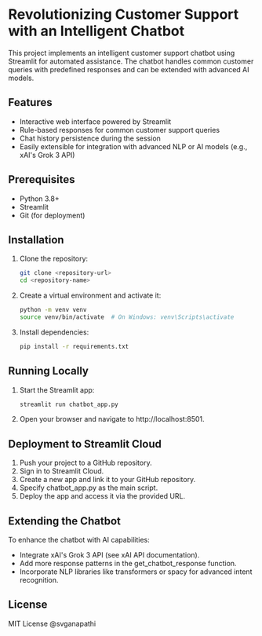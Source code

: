 # Revolutionizing Customer Support with an Intelligent Chatbot

This project implements an intelligent customer support chatbot using Streamlit for automated assistance. The chatbot handles common customer queries with predefined responses and can be extended with advanced AI models.

## Features

- Interactive web interface powered by Streamlit
- Rule-based responses for common customer support queries
- Chat history persistence during the session
- Easily extensible for integration with advanced NLP or AI models (e.g., xAI's Grok 3 API)

## Prerequisites

- Python 3.8+
- Streamlit
- Git (for deployment)

## Installation

1. Clone the repository:

   ```bash
   git clone <repository-url>
   cd <repository-name>
   ```

2. Create a virtual environment and activate it:

   ```bash
   python -m venv venv
   source venv/bin/activate  # On Windows: venv\Scripts\activate
   ```

3. Install dependencies:

   ```bash
   pip install -r requirements.txt
   ```

## Running Locally

1. Start the Streamlit app:

   ```bash
   streamlit run chatbot_app.py
   ```

2. Open your browser and navigate to http://localhost:8501.

## Deployment to Streamlit Cloud

1. Push your project to a GitHub repository.
2. Sign in to Streamlit Cloud.
3. Create a new app and link it to your GitHub repository.
4. Specify chatbot_app.py as the main script.
5. Deploy the app and access it via the provided URL.

## Extending the Chatbot

To enhance the chatbot with AI capabilities:

- Integrate xAI's Grok 3 API (see xAI API documentation).
- Add more response patterns in the get_chatbot_response function.
- Incorporate NLP libraries like transformers or spacy for advanced intent recognition.

## License

MIT License @svganapathi
